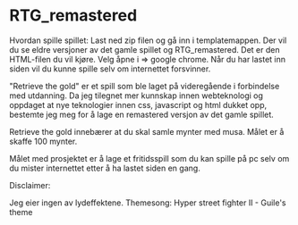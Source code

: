 # RTG_remastered

Hvordan spille spillet:
Last ned zip filen og gå inn i templatemappen. Der vil du se eldre versjoner av det gamle spillet og
RTG_remastered. Det er den HTML-filen du vil kjøre. Velg åpne i => google chrome.
Når du har lastet inn siden vil du kunne spille selv om internettet forsvinner.

"Retrieve the gold" er et spill som ble laget på videregående i forbindelse med utdanning.
Da jeg tilegnet mer kunnskap innen webteknologi og oppdaget at nye teknologier innen css, javascript
og html dukket opp, bestemte jeg meg for å lage en remastered versjon av det gamle spillet.

Retrieve the gold innebærer at du skal samle mynter med musa. Målet er å skaffe 100 mynter.

Målet med prosjektet er å lage et fritidsspill som du kan spille på pc selv om du mister internettet etter å ha lastet siden en gang.

Disclaimer:

Jeg eier ingen av lydeffektene.
Themesong: Hyper street fighter II - Guile's theme